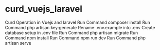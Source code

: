 # curd_vuejs_laravel
Curd Operation in Vuejs and laravel
Run Command composer install
Run Command php artisan key:generate
Rename .env.example into .env
Create database setup in .env file 
Run Command php artisan migrate
Run Command npm install
Run Command npm run dev
Run Command php artisan serve

